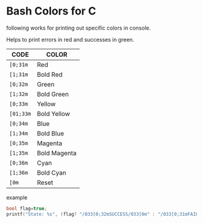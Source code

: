 # Bash Colors for C 

following works for printing out specific colors in console. 

Helps to print errors in red and successes in green.

| CODE | COLOR |
|------|-------|
| `[0;31m` | Red |
| `[1;31m`	| Bold Red |
| `[0;32m` | Green |
| `[1;32m` | Bold Green |
| `[0;33m` | Yellow |
| `[01;33m`	| Bold Yellow |
| `[0;34m` | Blue |
| `[1;34m` | Bold Blue |
| `[0;35m`	| Magenta |
| `[1;35m` | Bold Magenta |
| `[0;36m` | Cyan |
| `[1;36m` | Bold Cyan |
| `[0m` | Reset |

example
```c
bool flag=true;
printf("State: %s", (flag? "/033[0;32mSUCCESS/033[0m" : "/033[0;31mFAILURE/033[0m");
```
